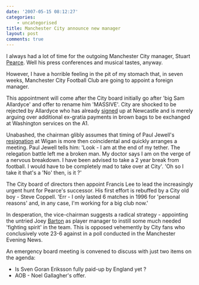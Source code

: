 ```yaml
---
date: '2007-05-15 08:12:27'
categories:
    - uncategorised
title: Manchester City announce new manager
layout: post
comments: true
---
```

I always had a lot of time for the outgoing Manchester City manager,
Stuart
[Pearce](http://news.bbc.co.uk/sport1/hi/football/teams/m/man_city/6655007.stm).
Well his press conferences and musical tastes, anyway.

However, I have a horrible feeling in the pit of my stomach that, in
seven weeks, Manchester City Football Club are going to appoint a
foreign manager.

This appointment will come after the City board initially go after 'big
Sam Allardyce' and offer to rename him 'MASSIVE'. City are shocked to be
rejected by Allardyce who has already
[signed](http://news.bbc.co.uk/sport1/hi/football/teams/n/newcastle_united/6654121.stm)
up at Newcastle and is merely arguing over additional ex-gratia payments
in brown bags to be exchanged at Washington services on the A1.

Unabashed, the chairman glibly assumes that timing of Paul Jewell's
[resignation](http://news.bbc.co.uk/sport1/hi/football/teams/w/wigan_athletic/6653185.stm)
at Wigan is more then coincidental and quickly arranges a meeting. Paul
Jewell tells him: 'Look - I am at the end of my tether. The relegation
battle left me a broken man. My doctor says I am on the verge of a
nervous breakdown. I have been advised to take a 2 year break from
football. I would have to be completely mad to take over at City'. 'Oh
so I take it that's a 'No' then, is it ?'

The City board of directors then appoint Francis Lee to lead the
increasingly urgent hunt for Pearce's successor. His first effort is
rebuffed by a City old boy - Steve Coppell. 'Err - I only lasted 6
matches in 1996 for 'personal reasons' and, in any case, I'm working for
a big club now.'

In desperation, the vice-chairman suggests a radical strategy -
appointing the untried Joey
[Barton](http://news.bbc.co.uk/1/hi/england/manchester/6627567.stm) as
player manager to instill some much needed 'fighting spirit' in the
team. This is opposed vehemently by City fans who conclusively vote 23-6
against in a poll conducted in the Manchester Evening News.

An emergency board meeting is convened to discuss with just two items on
the agenda:

-   Is Sven Goran Eriksson fully paid-up by England yet ?
-   AOB - Noel Gallagher's offer.

